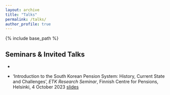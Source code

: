```yaml
---
layout: archive
title: "Talks"
permalink: /talks/
author_profile: true
---
```


{% include base_path %}

## Seminars & Invited Talks

* 

* ‘Introduction to the South Korean Pension System: History, Current State and Challenges’, *ETK Research Seminar*, Finnish Centre for Pensions, Helsinki, 4 October 2023 [slides](../files/ETK_Seminar.pdf)


